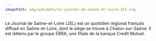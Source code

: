 ```yaml
---
imagePath: img/wikidata/le-journal-de-saone-et-loire-215.svg
---
```


Le Journal de Saône-et-Loire (JSL) est un quotidien régional français diffusé en Saône-et-Loire, dont le siège se trouve à Chalon-sur-Saône.
Il est détenu par le groupe EBRA, une filiale de la banque Credit Mutuel.
